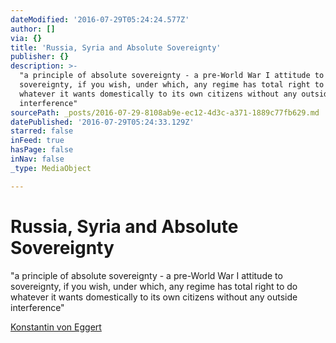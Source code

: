 ```yaml
---
dateModified: '2016-07-29T05:24:24.577Z'
author: []
via: {}
title: 'Russia, Syria and Absolute Sovereignty'
publisher: {}
description: >-
  "a principle of absolute sovereignty - a pre-World War I attitude to
  sovereignty, if you wish, under which, any regime has total right to do
  whatever it wants domestically to its own citizens without any outside
  interference"
sourcePath: _posts/2016-07-29-8108ab9e-ec12-4d3c-a371-1889c77fb629.md
datePublished: '2016-07-29T05:24:33.129Z'
starred: false
inFeed: true
hasPage: false
inNav: false
_type: MediaObject

---
```

# Russia, Syria and Absolute Sovereignty

"a principle of absolute sovereignty - a pre-World War I attitude to sovereignty, if you wish, under which, any regime has total right to do whatever it wants domestically to its own citizens without any outside interference"

[Konstantin von Eggert][0]

[0]: http://www.npr.org/2015/10/05/445943716/why-russia-picked-last-week-to-begin-airstrikes-in-syria?sc=17&f=3